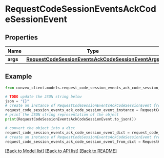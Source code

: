 # RequestCodeSessionEventsAckCodeSessionEvent


## Properties

Name | Type | Description | Notes
------------ | ------------- | ------------- | -------------
**args** | [**RequestCodeSessionEventsAckCodeSessionEventArgs**](RequestCodeSessionEventsAckCodeSessionEventArgs.md) |  | 

## Example

```python
from convex_client.models.request_code_session_events_ack_code_session_event import RequestCodeSessionEventsAckCodeSessionEvent

# TODO update the JSON string below
json = "{}"
# create an instance of RequestCodeSessionEventsAckCodeSessionEvent from a JSON string
request_code_session_events_ack_code_session_event_instance = RequestCodeSessionEventsAckCodeSessionEvent.from_json(json)
# print the JSON string representation of the object
print(RequestCodeSessionEventsAckCodeSessionEvent.to_json())

# convert the object into a dict
request_code_session_events_ack_code_session_event_dict = request_code_session_events_ack_code_session_event_instance.to_dict()
# create an instance of RequestCodeSessionEventsAckCodeSessionEvent from a dict
request_code_session_events_ack_code_session_event_from_dict = RequestCodeSessionEventsAckCodeSessionEvent.from_dict(request_code_session_events_ack_code_session_event_dict)
```
[[Back to Model list]](../README.md#documentation-for-models) [[Back to API list]](../README.md#documentation-for-api-endpoints) [[Back to README]](../README.md)


